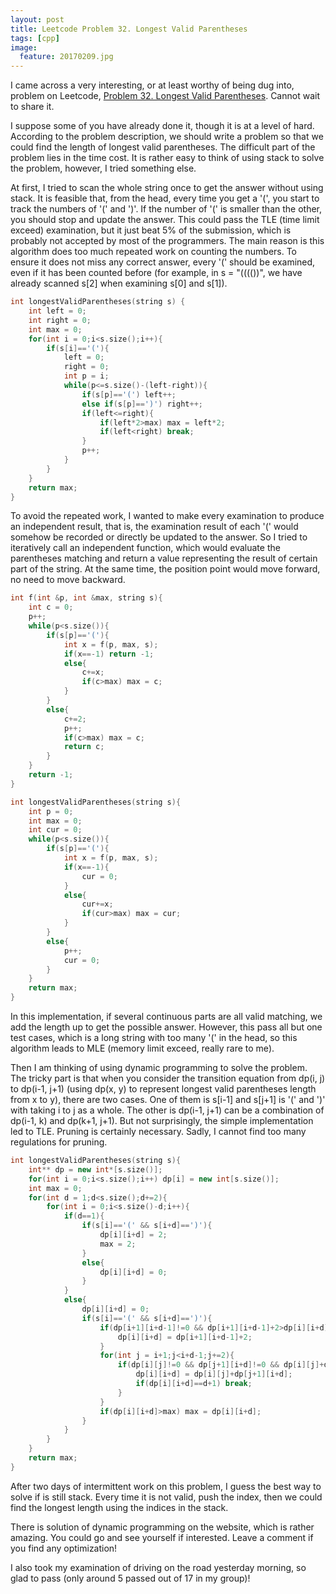 ```yaml
---
layout: post
title: Leetcode Problem 32. Longest Valid Parentheses
tags: [cpp]
image:
  feature: 20170209.jpg
---
```


I came across a very interesting, or at least worthy of being dug into, problem on Leetcode, [Problem 32. Longest Valid Parentheses](https://leetcode.com/problems/longest-valid-parentheses/). Cannot wait to share it.

I suppose some of you have already done it, though it is at a level of hard. According to the problem description, we should write a problem so that we could find the length of longest valid parentheses. The difficult part of the problem lies in the time cost. It is rather easy to think of using stack to solve the problem, however, I tried something else.

At first, I tried to scan the whole string once to get the answer without using stack. It is feasible that, from the head, every time you get a '(', you start to track the numbers of '(' and ')'. If the number of '(' is smaller than the other, you should stop and update the answer. This could pass the TLE (time limit exceed) examination, but it just beat 5% of the submission, which is probably not accepted by most of the programmers. The main reason is this algorithm does too much repeated work on counting the numbers. To ensure it does not miss any correct answer, every '(' should be examined, even if it has been counted before (for example, in s = "(((())", we have already scanned s[2] when examining s[0] and s[1]).

~~~ cpp
int longestValidParentheses(string s) {
    int left = 0;
    int right = 0;
    int max = 0;
    for(int i = 0;i<s.size();i++){
        if(s[i]=='('){
            left = 0;
            right = 0;
            int p = i;
            while(p<=s.size()-(left-right)){
                if(s[p]=='(') left++;
                else if(s[p]==')') right++;
                if(left<=right){
                    if(left*2>max) max = left*2;
                    if(left<right) break;
                }
                p++;
            }
        }
    }
    return max;
}
~~~

To avoid the repeated work, I wanted to make every examination to produce an independent result, that is, the examination result of each '(' would somehow be recorded or directly be updated to the answer. So I tried to iteratively call an independent function, which would evaluate the parentheses matching and return a value representing the result of certain part of the string. At the same time, the position point would move forward, no need to move backward.

~~~ cpp
int f(int &p, int &max, string s){
    int c = 0;
    p++;
    while(p<s.size()){
        if(s[p]=='('){
            int x = f(p, max, s);
            if(x==-1) return -1;
            else{
                c+=x;
                if(c>max) max = c;
            }
        }
        else{
            c+=2;
            p++;
            if(c>max) max = c;
            return c;
        }
    }
    return -1;
}

int longestValidParentheses(string s){
    int p = 0;
    int max = 0;
    int cur = 0;
    while(p<s.size()){
        if(s[p]=='('){
            int x = f(p, max, s);
            if(x==-1){
                cur = 0;
            }
            else{
                cur+=x;
                if(cur>max) max = cur;
            }
        }
        else{
            p++;
            cur = 0;
        }
    }
    return max;
}
~~~

In this implementation, if several continuous parts are all valid matching, we add the length up to get the possible answer. However, this pass all but one test cases, which is a long string with too many '(' in the head, so this algorithm leads to MLE (memory limit exceed, really rare to me).

Then I am thinking of using dynamic programming to solve the problem. The tricky part is that when you consider the transition equation from dp(i, j) to dp(i-1, j+1) (using dp(x, y) to represent longest valid parentheses length from x to y), there are two cases. One of them is s[i-1] and s[j+1] is '(' and ')' with taking i to j as a whole. The other is dp(i-1, j+1) can be a combination of dp(i-1, k) and dp(k+1, j+1). But not surprisingly, the simple implementation led to TLE. Pruning is certainly necessary. Sadly, I cannot find too many regulations for pruning.

~~~ cpp
int longestValidParentheses(string s){
    int** dp = new int*[s.size()];
    for(int i = 0;i<s.size();i++) dp[i] = new int[s.size()];
    int max = 0;
    for(int d = 1;d<s.size();d+=2){
        for(int i = 0;i<s.size()-d;i++){
            if(d==1){
                if(s[i]=='(' && s[i+d]==')'){
                    dp[i][i+d] = 2;
                    max = 2;
                }
                else{
                    dp[i][i+d] = 0;
                }
            }
            else{
                dp[i][i+d] = 0;
                if(s[i]=='(' && s[i+d]==')'){
                    if(dp[i+1][i+d-1]!=0 && dp[i+1][i+d-1]+2>dp[i][i+d]){
                        dp[i][i+d] = dp[i+1][i+d-1]+2;
                    }
                    for(int j = i+1;j<i+d-1;j+=2){
                        if(dp[i][j]!=0 && dp[j+1][i+d]!=0 && dp[i][j]+dp[j+1][i+d]>dp[i][i+d]){
                            dp[i][i+d] = dp[i][j]+dp[j+1][i+d];
                            if(dp[i][i+d]==d+1) break;
                        }
                    }
                    if(dp[i][i+d]>max) max = dp[i][i+d];
                }
            }
        }
    }
    return max;
}
~~~

After two days of intermittent work on this problem, I guess the best way to solve if is still stack. Every time it is not valid, push the index, then we could find the longest length using the indices in the stack.

There is solution of dynamic programming on the website, which is rather amazing. You could go and see yourself if interested. Leave a comment if you find any optimization!

I also took my examination of driving on the road yesterday morning, so glad to pass (only around 5 passed out of 17 in my group)!
